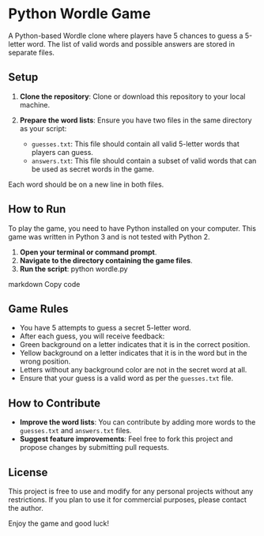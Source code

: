 # Python Wordle Game

A Python-based Wordle clone where players have 5 chances to guess a 5-letter word. The list of valid words and possible answers are stored in separate files.

## Setup

1. **Clone the repository**:
   Clone or download this repository to your local machine.

2. **Prepare the word lists**:
   Ensure you have two files in the same directory as your script:
   - `guesses.txt`: This file should contain all valid 5-letter words that players can guess.
   - `answers.txt`: This file should contain a subset of valid words that can be used as secret words in the game.

Each word should be on a new line in both files.

## How to Run

To play the game, you need to have Python installed on your computer. This game was written in Python 3 and is not tested with Python 2.

1. **Open your terminal or command prompt**.
2. **Navigate to the directory containing the game files**.
3. **Run the script**:
python wordle.py

markdown
Copy code

## Game Rules

- You have 5 attempts to guess a secret 5-letter word.
- After each guess, you will receive feedback:
- Green background on a letter indicates that it is in the correct position.
- Yellow background on a letter indicates that it is in the word but in the wrong position.
- Letters without any background color are not in the secret word at all.
- Ensure that your guess is a valid word as per the `guesses.txt` file.

## How to Contribute

- **Improve the word lists**: You can contribute by adding more words to the `guesses.txt` and `answers.txt` files.
- **Suggest feature improvements**: Feel free to fork this project and propose changes by submitting pull requests.

## License

This project is free to use and modify for any personal projects without any restrictions. If you plan to use it for commercial purposes, please contact the author.

Enjoy the game and good luck!
